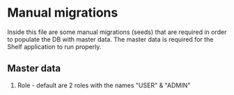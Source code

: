 # Manual migrations

Inside this file are some manual migrations (seeds) that are required in order to populate the DB with master data. The master data is required for the Shelf application to run properly.

## Master data

1. Role - default are 2 roles with the names "USER" & "ADMIN"
